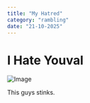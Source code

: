 ```yaml
---
title: "My Hatred"
category: "rambling"
date: "21-10-2025"
---
```


# I Hate Youval

![Image](./blog-images/youval.jpg)

This guys stinks.
